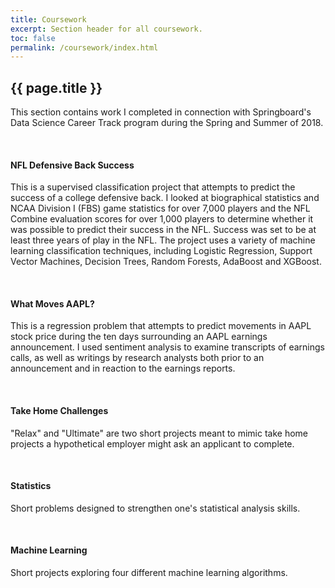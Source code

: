 ```yaml
---
title: Coursework
excerpt: Section header for all coursework.
toc: false
permalink: /coursework/index.html
---
```


<h2>{{ page.title }}</h2>

<p>This section contains work I completed in connection with Springboard's Data Science Career Track program during the Spring and Summer of 2018.</p>

<br>
<h4>NFL Defensive Back Success</h4>
<p>This is a supervised classification project that attempts to predict the success of a college defensive back.  I looked at biographical statistics and NCAA Division I (FBS) game statistics for over 7,000 players and the NFL Combine evaluation scores for over 1,000 players to determine whether it was possible to predict their success in the NFL.  Success was set to be at least three years of play in the NFL.  The project uses a variety of machine learning classification techniques, including Logistic Regression, Support Vector Machines, Decision Trees, Random Forests, AdaBoost and XGBoost. </p>

<br>
<h4>What Moves AAPL?</h4>
<p>This is a regression problem that attempts to predict movements in AAPL stock price during the ten days surrounding an AAPL earnings announcement.  I used sentiment analysis to examine transcripts of earnings calls, as well as writings by research analysts both prior to an announcement and in reaction to the earnings reports.</p>

<br>
<h4>Take Home Challenges</h4>
<p>"Relax" and "Ultimate" are two short projects meant to mimic take home projects a hypothetical employer might ask an applicant to complete.</p>

<br>
<h4>Statistics</h4>
<p>Short problems designed to strengthen one's statistical analysis skills.</p>

<br>
<h4>Machine Learning</h4>
<p>Short projects exploring four different machine learning algorithms.</p>